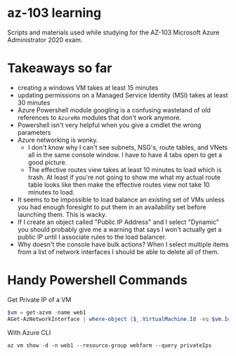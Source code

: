 # az-103 learning
Scripts and materials used while studying for the AZ-103 Microsoft Azure Administrator 2020 exam. 


# Takeaways so far
* creating a windows VM takes at least 15 minutes
* updating permissions on a Managed Service Identity (MSI) takes at least 30 minutes
* Azure Powershell module googling is a confusing wasteland of old references to `AzureRm` modules that don't work anymore.
* Powershell isn't very helpful when you give a cmdlet the wrong parameters
* Azure networking is wonky.
   * I don't know why I can't see subnets, NSG's, route tables, and VNets all in the same console window. I have to have 4 tabs open to get a good picture. 
   * The effective routes view takes at least 10 minutes to load which is trash. At least if you're not going to show me what my actual route table looks like then make the effective routes view not take 10 minutes to load.
* It seems to be impossible to load balance an existing set of VMs unless you had enough foresight to put them in an availability set before launching them. This is wacky.
* If I create an object called "Public IP Address" and I select "Dynamic" you should probably give me a warning that says I won't actually get a public IP until I associate rules to the load balancer. 
* Why doesn't the console have bulk actions? When I select multiple items from a list of network interfaces I should be able to delete all of them. 

# Handy Powershell Commands

Get Private IP of a VM
```powershell
$vm = get-azvm -name web1
AGet-AzNetworkInterface | where-object {$_.VirtualMachine.Id -eq $vm.Id} | foreach-object {$_.IpConfigurations.PrivateIpAddress }
```

With Azure CLI
```
az vm show -d -n web1 --resource-group webfarm --query privateIps
```
